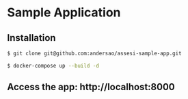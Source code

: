 # Sample Application

## Installation

```bash
$ git clone git@github.com:andersao/assesi-sample-app.git
```

```bash
$ docker-compose up --build -d
```

## Access the app: http://localhost:8000
